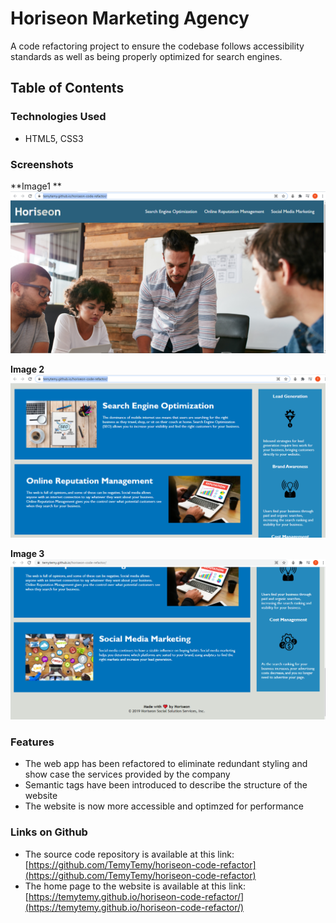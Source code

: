 # Horiseon Marketing Agency

A code refactoring project to ensure the codebase follows accessibility standards as well as being properly optimized for search engines.

## Table of Contents

### Technologies Used
  - HTML5, CSS3

### Screenshots
  **Image1 **  
  ![alt text](https://github.com/TemyTemy/horiseon-code-refactor/blob/main/assets/images/screen-shot1.PNG)

  **Image 2**
  ![alt text](https://github.com/TemyTemy/horiseon-code-refactor/blob/main/assets/images/screen-shot2.PNG)
  
   __Image 3__
  ![alt text](https://github.com/TemyTemy/horiseon-code-refactor/blob/main/assets/images/screen-shot3.PNG)

### Features
  - The web app has been refactored to eliminate redundant styling and show case the services provided by the company
  - Semantic tags have been introduced to describe the structure of the website
  - The website is now more accessible and optimzed for performance
  
### Links on Github
  - The source code repository is available at this link: [https://github.com/TemyTemy/horiseon-code-refactor](https://github.com/TemyTemy/horiseon-code-refactor)
  - The home page to the website is available at this link: [https://temytemy.github.io/horiseon-code-refactor/](https://temytemy.github.io/horiseon-code-refactor/)
